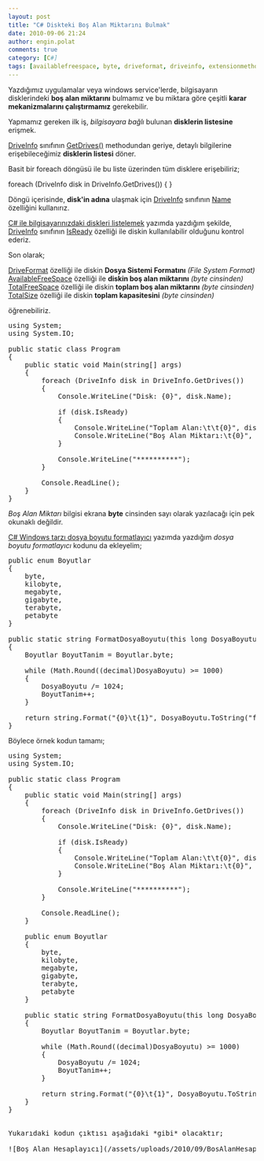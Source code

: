 ```yaml
---
layout: post
title: "C# Diskteki Boş Alan Miktarını Bulmak"
date: 2010-09-06 21:24
author: engin.polat
comments: true
category: [C#]
tags: [availablefreespace, byte, driveformat, driveinfo, extensionmethod, foreach, getdrives, gigabyte, isready, kilobyte, megabyte, name, petabyte, static, terabyte, totalfreespace, totalsize]
---
```

Yazdığımız uygulamalar veya windows service'lerde, bilgisayarın disklerindeki **boş alan miktarını** bulmamız ve bu miktara göre çeşitli **karar mekanizmalarını çalıştırmamız** gerekebilir.

Yapmamız gereken ilk iş, *bilgisayara bağlı* bulunan **disklerin listesine** erişmek.

<a href="http://msdn.microsoft.com/library/system.io.driveinfo" target="_blank" rel="noopener">DriveInfo</a> sınıfının <a href="http://msdn.microsoft.com/library/system.io.driveinfo.getdrives" target="_blank" rel="noopener">GetDrives()</a> methodundan geriye, detaylı bilgilerine erişebileceğimiz **disklerin listesi** döner.

Basit bir foreach döngüsü ile bu liste üzerinden tüm disklere erişebiliriz;



foreach (DriveInfo disk in DriveInfo.GetDrives())
{
}</pre>

Döngü içerisinde, **disk'in adına** ulaşmak için <a href="http://msdn.microsoft.com/library/system.io.driveinfo" target="_blank" rel="noopener">DriveInfo</a> sınıfının <a href="http://msdn.microsoft.com/library/system.io.driveinfo.name" target="_blank" rel="noopener">Name</a> özelliğini kullanırız.

[C# ile bilgisayarınızdaki diskleri listelemek](http://www.enginpolat.com/csharp-ile-bilgisayarinizdaki-diskleri-listelemek/) yazımda yazdığım şekilde, <a href="http://msdn.microsoft.com/library/system.io.driveinfo" target="_blank" rel="noopener">DriveInfo</a> sınıfının <a href="http://msdn.microsoft.com/library/system.io.driveinfo.isready" target="_blank" rel="noopener">IsReady</a> özelliği ile diskin kullanılabilir olduğunu kontrol ederiz.

Son olarak;

<a href="http://msdn.microsoft.com/library/system.io.driveinfo.driveformat" target="_blank" rel="noopener">DriveFormat</a> özelliği ile diskin **Dosya Sistemi Formatını** *(File System Format)*
<a href="http://msdn.microsoft.com/library/system.io.driveinfo.availablefreespace" target="_blank" rel="noopener">AvailableFreeSpace</a> özelliği ile **diskin boş alan miktarını** *(byte cinsinden)*
<a href="http://msdn.microsoft.com/library/system.io.driveinfo.totalfreespace" target="_blank" rel="noopener">TotalFreeSpace</a> özelliği ile diskin **toplam boş alan miktarını** *(byte cinsinden)*
<a href="http://msdn.microsoft.com/library/system.io.driveinfo.totalsize" target="_blank" rel="noopener">TotalSize</a> özelliği ile diskin **toplam kapasitesini** *(byte cinsinden)*

öğrenebiliriz.

<pre class="brush:csharp">using System;
using System.IO;

public static class Program
{
    public static void Main(string[] args)
    {
        foreach (DriveInfo disk in DriveInfo.GetDrives())
        {
            Console.WriteLine("Disk: {0}", disk.Name);

            if (disk.IsReady)
            {
                Console.WriteLine("Toplam Alan:\t\t{0}", disk.TotalSize.FormatDosyaBoyutu());
                Console.WriteLine("Boş Alan Miktarı:\t{0}", disk.AvailableFreeSpace.FormatDosyaBoyutu());
            }

            Console.WriteLine("**********");
        }

        Console.ReadLine();
    }
}</pre>

*Boş Alan Miktarı* bilgisi ekrana **byte** cinsinden sayı olarak yazılacağı için pek okunaklı değildir.

[C# Windows tarzı dosya boyutu formatlayıcı](http://www.enginpolat.com/csharp-windows-tarzi-dosya-boyutu-formatlayici/) yazımda yazdığım *dosya boyutu formatlayıcı* kodunu da ekleyelim;

<pre class="brush:csharp">public enum Boyutlar
{
    byte,
    kilobyte,
    megabyte,
    gigabyte,
    terabyte,
    petabyte
}

public static string FormatDosyaBoyutu(this long DosyaBoyutu)
{
    Boyutlar BoyutTanim = Boyutlar.byte;

    while (Math.Round((decimal)DosyaBoyutu) >= 1000)
    {
        DosyaBoyutu /= 1024;
        BoyutTanim++;
    }

    return string.Format("{0}\t{1}", DosyaBoyutu.ToString("f2"), BoyutTanim);
}</pre>

Böylece örnek kodun tamamı;

<pre class="brush:csharp">using System;
using System.IO;

public static class Program
{
    public static void Main(string[] args)
    {
        foreach (DriveInfo disk in DriveInfo.GetDrives())
        {
            Console.WriteLine("Disk: {0}", disk.Name);

            if (disk.IsReady)
            {
                Console.WriteLine("Toplam Alan:\t\t{0}", disk.TotalSize.FormatDosyaBoyutu());
                Console.WriteLine("Boş Alan Miktarı:\t{0}", disk.AvailableFreeSpace.FormatDosyaBoyutu());
            }

            Console.WriteLine("**********");
        }

        Console.ReadLine();
    }

    public enum Boyutlar
    {
        byte,
        kilobyte,
        megabyte,
        gigabyte,
        terabyte,
        petabyte
    }

    public static string FormatDosyaBoyutu(this long DosyaBoyutu)
    {
        Boyutlar BoyutTanim = Boyutlar.byte;

        while (Math.Round((decimal)DosyaBoyutu) >= 1000)
        {
            DosyaBoyutu /= 1024;
            BoyutTanim++;
        }

        return string.Format("{0}\t{1}", DosyaBoyutu.ToString("f2"), BoyutTanim);
    }
}


Yukarıdaki kodun çıktısı aşağıdaki *gibi* olacaktır;

![Boş Alan Hesaplayıcı](/assets/uploads/2010/09/BosAlanHesaplayici.png "Boş Alan Hesaplayıcı")

